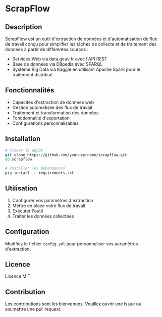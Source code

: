 # ScrapFlow

## Description
ScrapFlow est un outil d'extraction de données et d'automatisation de flux de travail conçu pour simplifier les tâches de collecte et de traitement des données à partir de différentes sources :
- Services Web via data.gouv.fr avec l'API REST
- Base de données via DBpedia avec SPARQL
- Système Big Data via Kaggle en utilisant Apache Spark pour le traitement distribué

## Fonctionnalités
- Capacités d'extraction de données web
- Gestion automatisée des flux de travail
- Traitement et transformation des données
- Fonctionnalité d'exportation
- Configurations personnalisables

## Installation
```bash
# Cloner le dépôt
git clone https://github.com/yourusername/scrapflow.git
cd scrapflow

# Installer les dépendances
pip install -r requirements.txt
```

## Utilisation
1. Configurer vos paramètres d'extraction
2. Mettre en place votre flux de travail
3. Exécuter l'outil
4. Traiter les données collectées

## Configuration
Modifiez le fichier `config.yml` pour personnaliser vos paramètres d'extraction.

## Licence
Licence MIT

## Contribution
Les contributions sont les bienvenues. Veuillez ouvrir une issue ou soumettre une pull request.